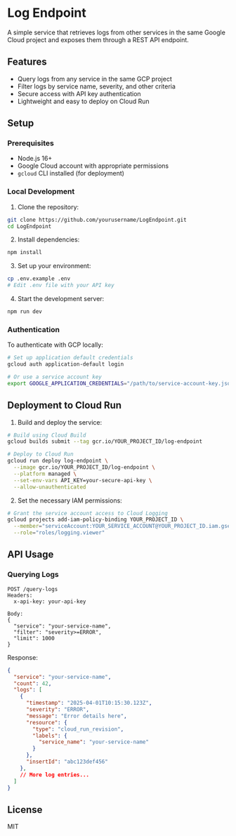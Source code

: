 # Log Endpoint

A simple service that retrieves logs from other services in the same Google Cloud project and exposes them through a REST API endpoint.

## Features

- Query logs from any service in the same GCP project
- Filter logs by service name, severity, and other criteria
- Secure access with API key authentication
- Lightweight and easy to deploy on Cloud Run

## Setup

### Prerequisites

- Node.js 16+
- Google Cloud account with appropriate permissions
- `gcloud` CLI installed (for deployment)

### Local Development

1. Clone the repository:
```bash
git clone https://github.com/yourusername/LogEndpoint.git
cd LogEndpoint
```

2. Install dependencies:
```bash
npm install
```

3. Set up your environment:
```bash
cp .env.example .env
# Edit .env file with your API key
```

4. Start the development server:
```bash
npm run dev
```

### Authentication

To authenticate with GCP locally:

```bash
# Set up application default credentials
gcloud auth application-default login

# Or use a service account key
export GOOGLE_APPLICATION_CREDENTIALS="/path/to/service-account-key.json"
```

## Deployment to Cloud Run

1. Build and deploy the service:
```bash
# Build using Cloud Build
gcloud builds submit --tag gcr.io/YOUR_PROJECT_ID/log-endpoint

# Deploy to Cloud Run
gcloud run deploy log-endpoint \
  --image gcr.io/YOUR_PROJECT_ID/log-endpoint \
  --platform managed \
  --set-env-vars API_KEY=your-secure-api-key \
  --allow-unauthenticated
```

2. Set the necessary IAM permissions:
```bash
# Grant the service account access to Cloud Logging
gcloud projects add-iam-policy-binding YOUR_PROJECT_ID \
  --member="serviceAccount:YOUR_SERVICE_ACCOUNT@YOUR_PROJECT_ID.iam.gserviceaccount.com" \
  --role="roles/logging.viewer"
```

## API Usage

### Querying Logs

```
POST /query-logs
Headers:
  x-api-key: your-api-key

Body:
{
  "service": "your-service-name",
  "filter": "severity>=ERROR",
  "limit": 1000
}
```

Response:
```json
{
  "service": "your-service-name",
  "count": 42,
  "logs": [
    {
      "timestamp": "2025-04-01T10:15:30.123Z",
      "severity": "ERROR",
      "message": "Error details here",
      "resource": {
        "type": "cloud_run_revision",
        "labels": {
          "service_name": "your-service-name"
        }
      },
      "insertId": "abc123def456"
    },
    // More log entries...
  ]
}
```

## License

MIT